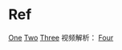 # Ref

[One](https://github.com/XuHSS/HTML-CSS-Make-a-Website.git)
[Two](https://gitee.com/ZhongJialing/TengXunShiPin.git)
[Three](https://github.com/lwf1122/yinyue.git)
视频解析：
[Four](https://github.com/Qikaile/video.git)
